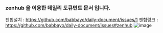 
### zenhub 을 이용한 데일리 도큐먼트 문서 입니다.

젠헙설치 : https://github.com/babbayo/daily-document/issues/1
젠헙링크 : https://github.com/babbayo/daily-document/issues#zenhub
![image](https://user-images.githubusercontent.com/45893424/50127053-cdb2eb80-02b2-11e9-9ae2-31c243e9b446.png)
